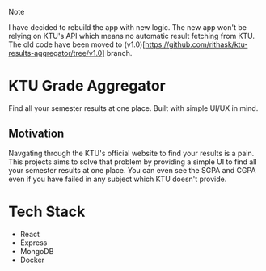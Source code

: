 > [!NOTE]
> I have decided to rebuild the app with new logic. The new app won't be relying on KTU's API which means no automatic result fetching from KTU. The old code have been moved to (v1.0)[https://github.com/rithask/ktu-results-aggregator/tree/v1.0] branch.

# KTU Grade Aggregator

Find all your semester results at one place. Built with simple UI/UX in mind.

## Motivation

Navgating through the KTU's official website to find your results is a pain. This projects aims to solve that problem by providing a simple UI to find all your semester results at one place. You can even see the SGPA and CGPA even if you have failed in any subject which KTU doesn't provide.

# Tech Stack

- React
- Express
- MongoDB
- Docker
